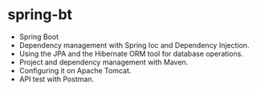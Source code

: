 # spring-bt
- Spring Boot
- Dependency management with Spring Ioc and Dependency Injection.
- Using the JPA and the Hibernate ORM tool for database operations.
- Project and dependency management with Maven.
- Configuring it on Apache Tomcat.
- API test with Postman.
